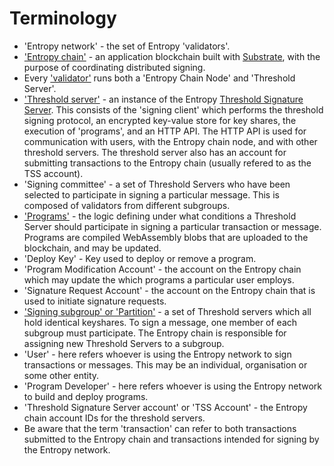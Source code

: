 # Terminology

- 'Entropy network' - the set of Entropy 'validators'.
- ['Entropy chain'](Validators#the-entropy-chain-src-api) - an application blockchain built with [Substrate](https://substrate.io), with the purpose of coordinating distributed signing.
- Every ['validator'](Validators) runs both a 'Entropy Chain Node' and 'Threshold Server'.
- ['Threshold server'](Validators#the-threshold-signature-server-src-api) - an instance of the Entropy [Threshold Signature Server](https://github.com/entropyxyz/entropy-core/tree/master/crates/threshold-signature-server). This consists of the 'signing client' which performs the threshold signing protocol, an encrypted key-value store for key shares, the execution of 'programs', and an HTTP API. The HTTP API is used for communication with users, with the Entropy chain node, and with other threshold servers. The threshold server also has an account for submitting transactions to the Entropy chain (usually refered to as the TSS account).
- 'Signing committee' - a set of Threshold Servers who have been selected to participate in signing a particular message. This is composed of validators from different subgroups.
- ['Programs'](ProgramFeatures) - the logic defining under what conditions a Threshold Server should participate in signing a particular transaction or message. Programs are compiled WebAssembly blobs that are uploaded to the blockchain, and may be updated.
- 'Deploy Key' - Key used to deploy or remove a program.
- 'Program Modification Account' - the account on the Entropy chain which may update the which programs a particular user employs.
- 'Signature Request Account' - the account on the Entropy chain that is used to initiate signature requests.
- ['Signing subgroup' or 'Partition'](SigningGroupSelection) - a set of Threshold servers which all hold identical keyshares. To sign a message, one member of each subgroup must participate. The Entropy chain is responsible for assigning new Threshold Servers to a subgroup.
- 'User' - here refers whoever is using the Entropy network to sign transactions or messages. This may be an individual, organisation or some other entity.
- 'Program Developer' - here refers whoever is using the Entropy network to build and deploy programs.
- 'Threshold Signature Server account' or 'TSS Account' - the Entropy chain account IDs for the threshold servers.
- Be aware that the term 'transaction' can refer to both transactions submitted to the Entropy chain and transactions intended for signing by the Entropy network.
